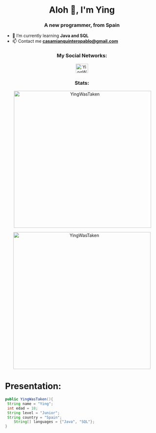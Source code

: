 <h1 align="center">Aloh 👋, I'm Ying</h1>
<h3 align="center">A new programmer, from Spain</h3>

- 🌱 I’m currently learning **Java and SQL**
-  📫 Contact me **casamianquinteropablo@gmail.com**
<h3 align="center">My Social Networks:</h3>

<!-- Twitter por si algún día lo quiero poner
<a href="URL DE TWITTER" target="blank"><img align="center" src="https://raw.githubusercontent.com/rahuldkjain/github-profile-readme-generator/master/src/images/icons/Social/twitter.svg" alt="YingWasTaken" height="30" width="40" /></a>
-->

<p align= "center">
<a href="https://instagram.com/pablocasamian" target="blank"><img align="center" src="https://raw.githubusercontent.com/rahuldkjain/github-profile-readme-generator/master/src/images/icons/Social/instagram.svg" alt="YingWasTaken" height="30" width="40" /></a>
  
<!-- YT por si algún día lo quiero poner
<a href="URL DEL CANAL" target="blank"><img align="center" src="https://raw.githubusercontent.com/rahuldkjain/github-profile-readme-generator/master/src/images/icons/Social/youtube.svg" alt="YingWasTaken" height="30" width="40" /></a> 
-->
</p>

<!--Stats-->
<h3 align="center">Stats:</h3>
<p align="center">&nbsp;<img align="center" width="450px"src="https://github-readme-stats.vercel.app/api?username=YingWasTaken&show_icons=true&locale=en&theme=monokai" alt="YingWasTaken" /></p>

<p align="center"><img align="center" width="450px" src="https://github-readme-stats.vercel.app/api/top-langs?username=YingWasTaken&show_icons=true&locale=en&layout=compact&theme=monokai" alt="YingWasTaken" /></p>

# __Presentation:__
``` java
public YingWasTaken(){
 String name = "Ying";
 int edad = 18;
 String level = "Junior";
 String country = "Spain";
    String[] languages = {"Java", "SQL"};
}
```
